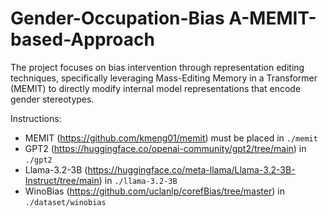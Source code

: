# Gender-Occupation-Bias A-MEMIT-based-Approach

The project focuses on bias intervention through representation editing techniques, specifically leveraging Mass-Editing Memory in a Transformer (MEMIT) to directly modify internal model representations that encode gender stereotypes. 

Instructions:
- MEMIT (https://github.com/kmeng01/memit) must be placed in ```./memit```
- GPT2 (https://huggingface.co/openai-community/gpt2/tree/main) in ```./gpt2```
- Llama-3.2-3B (https://huggingface.co/meta-llama/Llama-3.2-3B-Instruct/tree/main) in ```./llama-3.2-3B```
- WinoBias (https://github.com/uclanlp/corefBias/tree/master) in ```./dataset/winobias```
